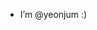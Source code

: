 - I’m @yeonjum :)


<!---
yeonjum/yeonjum is a ✨ special ✨ repository because its `README.md` (this file) appears on your GitHub profile.
You can click the Preview link to take a look at your changes.
--->

